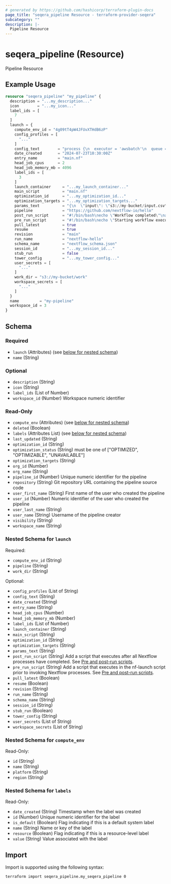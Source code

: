 ```yaml
---
# generated by https://github.com/hashicorp/terraform-plugin-docs
page_title: "seqera_pipeline Resource - terraform-provider-seqera"
subcategory: ""
description: |-
  Pipeline Resource
---
```


# seqera_pipeline (Resource)

Pipeline Resource

## Example Usage

```terraform
resource "seqera_pipeline" "my_pipeline" {
  description = "...my_description..."
  icon        = "...my_icon..."
  label_ids = [
    7
  ]
  launch = {
    compute_env_id = "4g09tT4pW4JFUvXTHdB6zP"
    config_profiles = [
      "..."
    ]
    config_text        = "process {\n  executor = 'awsbatch'\n  queue = 'my-queue'\n}\n"
    date_created       = "2024-07-23T10:30:00Z"
    entry_name         = "main.nf"
    head_job_cpus      = 2
    head_job_memory_mb = 4096
    label_ids = [
      3
    ]
    launch_container     = "...my_launch_container..."
    main_script          = "main.nf"
    optimization_id      = "...my_optimization_id..."
    optimization_targets = "...my_optimization_targets..."
    params_text          = "{\n  \"input\": \"s3://my-bucket/input.csv\",\n  \"output_dir\": \"s3://my-bucket/results\",\n}\n"
    pipeline             = "https://github.com/nextflow-io/hello"
    post_run_script      = "#!/bin/bash\necho \"Workflow completed\"\naws s3 sync ./results s3://my-bucket/results\n"
    pre_run_script       = "#!/bin/bash\necho \"Starting workflow execution\"\naws s3 sync s3://my-bucket/data ./data\n"
    pull_latest          = true
    resume               = true
    revision             = "main"
    run_name             = "nextflow-hello"
    schema_name          = "nextflow_schema.json"
    session_id           = "...my_session_id..."
    stub_run             = false
    tower_config         = "...my_tower_config..."
    user_secrets = [
      "..."
    ]
    work_dir = "s3://my-bucket/work"
    workspace_secrets = [
      "..."
    ]
  }
  name         = "my-pipeline"
  workspace_id = 3
}
```

<!-- schema generated by tfplugindocs -->
## Schema

### Required

- `launch` (Attributes) (see [below for nested schema](#nestedatt--launch))
- `name` (String)

### Optional

- `description` (String)
- `icon` (String)
- `label_ids` (List of Number)
- `workspace_id` (Number) Workspace numeric identifier

### Read-Only

- `compute_env` (Attributes) (see [below for nested schema](#nestedatt--compute_env))
- `deleted` (Boolean)
- `labels` (Attributes List) (see [below for nested schema](#nestedatt--labels))
- `last_updated` (String)
- `optimization_id` (String)
- `optimization_status` (String) must be one of ["OPTIMIZED", "OPTIMIZABLE", "UNAVAILABLE"]
- `optimization_targets` (String)
- `org_id` (Number)
- `org_name` (String)
- `pipeline_id` (Number) Unique numeric identifier for the pipeline
- `repository` (String) Git repository URL containing the pipeline source code
- `user_first_name` (String) First name of the user who created the pipeline
- `user_id` (Number) Numeric identifier of the user who created the pipeline
- `user_last_name` (String)
- `user_name` (String) Username of the pipeline creator
- `visibility` (String)
- `workspace_name` (String)

<a id="nestedatt--launch"></a>
### Nested Schema for `launch`

Required:

- `compute_env_id` (String)
- `pipeline` (String)
- `work_dir` (String)

Optional:

- `config_profiles` (List of String)
- `config_text` (String)
- `date_created` (String)
- `entry_name` (String)
- `head_job_cpus` (Number)
- `head_job_memory_mb` (Number)
- `label_ids` (List of Number)
- `launch_container` (String)
- `main_script` (String)
- `optimization_id` (String)
- `optimization_targets` (String)
- `params_text` (String)
- `post_run_script` (String) Add a script that executes after all Nextflow processes have completed. See [Pre and post-run scripts](https://docs.seqera.io/platform-cloud/launch/advanced#pre-and-post-run-scripts).
- `pre_run_script` (String) Add a script that executes in the nf-launch script prior to invoking Nextflow processes. See [Pre and post-run scripts](https://docs.seqera.io/platform-cloud/launch/advanced#pre-and-post-run-scripts).
- `pull_latest` (Boolean)
- `resume` (Boolean)
- `revision` (String)
- `run_name` (String)
- `schema_name` (String)
- `session_id` (String)
- `stub_run` (Boolean)
- `tower_config` (String)
- `user_secrets` (List of String)
- `workspace_secrets` (List of String)


<a id="nestedatt--compute_env"></a>
### Nested Schema for `compute_env`

Read-Only:

- `id` (String)
- `name` (String)
- `platform` (String)
- `region` (String)


<a id="nestedatt--labels"></a>
### Nested Schema for `labels`

Read-Only:

- `date_created` (String) Timestamp when the label was created
- `id` (Number) Unique numeric identifier for the label
- `is_default` (Boolean) Flag indicating if this is a default system label
- `name` (String) Name or key of the label
- `resource` (Boolean) Flag indicating if this is a resource-level label
- `value` (String) Value associated with the label

## Import

Import is supported using the following syntax:

```shell
terraform import seqera_pipeline.my_seqera_pipeline 0
```
